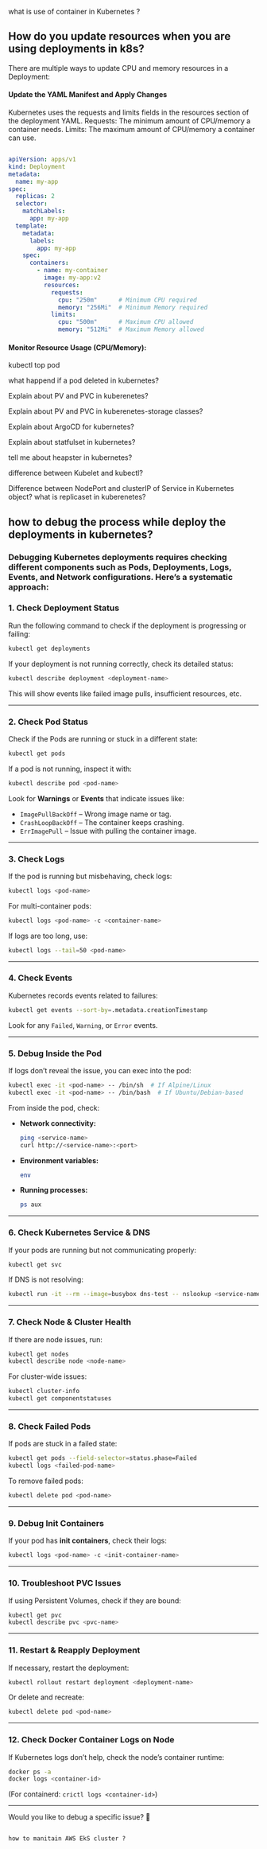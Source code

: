 what is use of container in Kubernetes ?


## How do you update resources when you are using deployments in k8s?
There are multiple ways to update CPU and memory resources in a Deployment:

#### Update the YAML Manifest and Apply Changes
Kubernetes uses the requests and limits fields in the resources section of the deployment YAML.
Requests: The minimum amount of CPU/memory a container needs.
Limits: The maximum amount of CPU/memory a container can use.


```yml

apiVersion: apps/v1
kind: Deployment
metadata:
  name: my-app
spec:
  replicas: 2
  selector:
    matchLabels:
      app: my-app
  template:
    metadata:
      labels:
        app: my-app
    spec:
      containers:
        - name: my-container
          image: my-app:v2
          resources:
            requests:
              cpu: "250m"      # Minimum CPU required
              memory: "256Mi"  # Minimum Memory required
            limits:
              cpu: "500m"      # Maximum CPU allowed
              memory: "512Mi"  # Maximum Memory allowed

```

#### Monitor Resource Usage (CPU/Memory):
   kubectl top pod



what happend if a pod deleted in kubernetes?

Explain about PV and PVC in kuberenetes?

Explain about PV and PVC in kuberenetes-storage classes?


Explain about ArgoCD for kubernetes? 


Explain about statfulset in kubernetes?

tell me about heapster in kubernetes?

difference between Kubelet and kubectl?

Difference between NodePort and clusterIP of Service in Kubernetes object?
what is replicaset in kuberenetes?




## how to debug the process while deploy the deployments in kubernetes?

###  Debugging Kubernetes deployments requires checking different components such as Pods, Deployments, Logs, Events, and Network configurations. Here’s a systematic approach:



### **1. Check Deployment Status**
Run the following command to check if the deployment is progressing or failing:

```bash
kubectl get deployments
```
If your deployment is not running correctly, check its detailed status:
```bash
kubectl describe deployment <deployment-name>
```
This will show events like failed image pulls, insufficient resources, etc.

---

### **2. Check Pod Status**
Check if the Pods are running or stuck in a different state:
```bash
kubectl get pods
```
If a pod is not running, inspect it with:
```bash
kubectl describe pod <pod-name>
```
Look for **Warnings** or **Events** that indicate issues like:
- `ImagePullBackOff` – Wrong image name or tag.
- `CrashLoopBackOff` – The container keeps crashing.
- `ErrImagePull` – Issue with pulling the container image.

---

### **3. Check Logs**
If the pod is running but misbehaving, check logs:
```bash
kubectl logs <pod-name>
```
For multi-container pods:
```bash
kubectl logs <pod-name> -c <container-name>
```
If logs are too long, use:
```bash
kubectl logs --tail=50 <pod-name>
```

---

### **4. Check Events**
Kubernetes records events related to failures:
```bash
kubectl get events --sort-by=.metadata.creationTimestamp
```
Look for any `Failed`, `Warning`, or `Error` events.

---

### **5. Debug Inside the Pod**
If logs don’t reveal the issue, you can exec into the pod:
```bash
kubectl exec -it <pod-name> -- /bin/sh  # If Alpine/Linux
kubectl exec -it <pod-name> -- /bin/bash  # If Ubuntu/Debian-based
```
From inside the pod, check:
- **Network connectivity:**  
  ```bash
  ping <service-name>
  curl http://<service-name>:<port>
  ```
- **Environment variables:**  
  ```bash
  env
  ```
- **Running processes:**  
  ```bash
  ps aux
  ```

---

### **6. Check Kubernetes Service & DNS**
If your pods are running but not communicating properly:
```bash
kubectl get svc
```
If DNS is not resolving:
```bash
kubectl run -it --rm --image=busybox dns-test -- nslookup <service-name>
```

---

### **7. Check Node & Cluster Health**
If there are node issues, run:
```bash
kubectl get nodes
kubectl describe node <node-name>
```
For cluster-wide issues:
```bash
kubectl cluster-info
kubectl get componentstatuses
```

---

### **8. Check Failed Pods**
If pods are stuck in a failed state:
```bash
kubectl get pods --field-selector=status.phase=Failed
kubectl logs <failed-pod-name>
```
To remove failed pods:
```bash
kubectl delete pod <pod-name>
```

---

### **9. Debug Init Containers**
If your pod has **init containers**, check their logs:
```bash
kubectl logs <pod-name> -c <init-container-name>
```

---

### **10. Troubleshoot PVC Issues**
If using Persistent Volumes, check if they are bound:
```bash
kubectl get pvc
kubectl describe pvc <pvc-name>
```

---

### **11. Restart & Reapply Deployment**
If necessary, restart the deployment:
```bash
kubectl rollout restart deployment <deployment-name>
```
Or delete and recreate:
```bash
kubectl delete pod <pod-name>
```

---

### **12. Check Docker Container Logs on Node**
If Kubernetes logs don’t help, check the node’s container runtime:
```bash
docker ps -a
docker logs <container-id>
```
(For containerd: `crictl logs <container-id>`)

---

Would you like to debug a specific issue? 🚀

```

how to manitain AWS EkS cluster ?